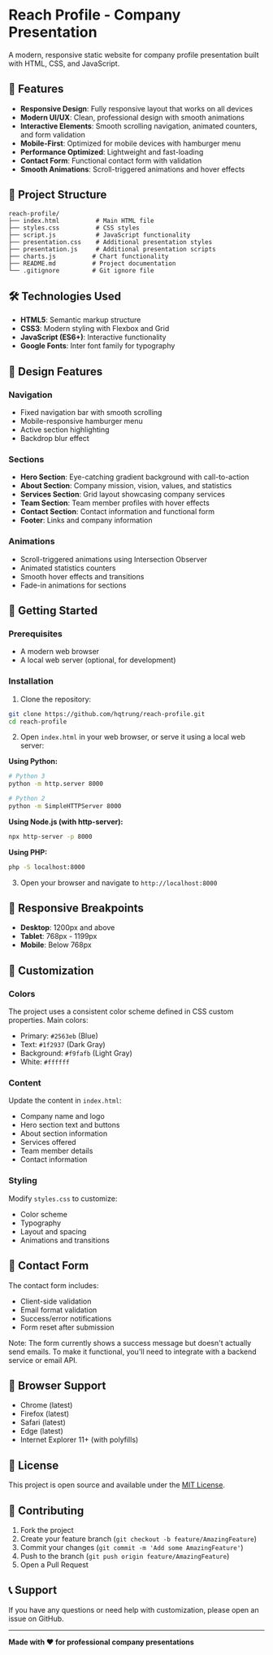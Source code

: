 # Reach Profile - Company Presentation

A modern, responsive static website for company profile presentation built with HTML, CSS, and JavaScript.

## 🚀 Features

- **Responsive Design**: Fully responsive layout that works on all devices
- **Modern UI/UX**: Clean, professional design with smooth animations
- **Interactive Elements**: Smooth scrolling navigation, animated counters, and form validation
- **Mobile-First**: Optimized for mobile devices with hamburger menu
- **Performance Optimized**: Lightweight and fast-loading
- **Contact Form**: Functional contact form with validation
- **Smooth Animations**: Scroll-triggered animations and hover effects

## 📁 Project Structure

```
reach-profile/
├── index.html          # Main HTML file
├── styles.css          # CSS styles
├── script.js           # JavaScript functionality
├── presentation.css    # Additional presentation styles
├── presentation.js     # Additional presentation scripts
├── charts.js          # Chart functionality
├── README.md          # Project documentation
└── .gitignore         # Git ignore file
```

## 🛠️ Technologies Used

- **HTML5**: Semantic markup structure
- **CSS3**: Modern styling with Flexbox and Grid
- **JavaScript (ES6+)**: Interactive functionality
- **Google Fonts**: Inter font family for typography

## 🎨 Design Features

### Navigation
- Fixed navigation bar with smooth scrolling
- Mobile-responsive hamburger menu
- Active section highlighting
- Backdrop blur effect

### Sections
- **Hero Section**: Eye-catching gradient background with call-to-action
- **About Section**: Company mission, vision, values, and statistics
- **Services Section**: Grid layout showcasing company services
- **Team Section**: Team member profiles with hover effects
- **Contact Section**: Contact information and functional form
- **Footer**: Links and company information

### Animations
- Scroll-triggered animations using Intersection Observer
- Animated statistics counters
- Smooth hover effects and transitions
- Fade-in animations for sections

## 🚀 Getting Started

### Prerequisites
- A modern web browser
- A local web server (optional, for development)

### Installation

1. Clone the repository:
```bash
git clone https://github.com/hqtrung/reach-profile.git
cd reach-profile
```

2. Open `index.html` in your web browser, or serve it using a local web server:

**Using Python:**
```bash
# Python 3
python -m http.server 8000

# Python 2
python -m SimpleHTTPServer 8000
```

**Using Node.js (with http-server):**
```bash
npx http-server -p 8000
```

**Using PHP:**
```bash
php -S localhost:8000
```

3. Open your browser and navigate to `http://localhost:8000`

## 📱 Responsive Breakpoints

- **Desktop**: 1200px and above
- **Tablet**: 768px - 1199px
- **Mobile**: Below 768px

## 🎯 Customization

### Colors
The project uses a consistent color scheme defined in CSS custom properties. Main colors:
- Primary: `#2563eb` (Blue)
- Text: `#1f2937` (Dark Gray)
- Background: `#f9fafb` (Light Gray)
- White: `#ffffff`

### Content
Update the content in `index.html`:
- Company name and logo
- Hero section text and buttons
- About section information
- Services offered
- Team member details
- Contact information

### Styling
Modify `styles.css` to customize:
- Color scheme
- Typography
- Layout and spacing
- Animations and transitions

## 📧 Contact Form

The contact form includes:
- Client-side validation
- Email format validation
- Success/error notifications
- Form reset after submission

Note: The form currently shows a success message but doesn't actually send emails. To make it functional, you'll need to integrate with a backend service or email API.

## 🌟 Browser Support

- Chrome (latest)
- Firefox (latest)
- Safari (latest)
- Edge (latest)
- Internet Explorer 11+ (with polyfills)

## 📄 License

This project is open source and available under the [MIT License](LICENSE).

## 🤝 Contributing

1. Fork the project
2. Create your feature branch (`git checkout -b feature/AmazingFeature`)
3. Commit your changes (`git commit -m 'Add some AmazingFeature'`)
4. Push to the branch (`git push origin feature/AmazingFeature`)
5. Open a Pull Request

## 📞 Support

If you have any questions or need help with customization, please open an issue on GitHub.

---

**Made with ❤️ for professional company presentations**
